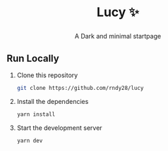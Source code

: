 # <p align="center">Lucy ✨</p>

<p align="center">A Dark and minimal startpage</p>

## Run Locally

1. Clone this repository
   ```bash
   git clone https://github.com/rndy28/lucy
   ```

2. Install the dependencies
   ```bash
   yarn install
   ```
3. Start the development server
   ```bash
   yarn dev
   ```